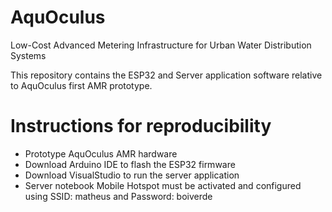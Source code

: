 # AquOculus
Low-Cost Advanced Metering Infrastructure for Urban Water Distribution Systems

This repository contains the ESP32 and Server application software relative to AquOculus first AMR prototype.

# Instructions for reproducibility
- Prototype AquOculus AMR hardware
- Download Arduino IDE to flash the ESP32 firmware
- Download VisualStudio to run the server application
- Server notebook Mobile Hotspot must be activated and configured using SSID: matheus and Password: boiverde
